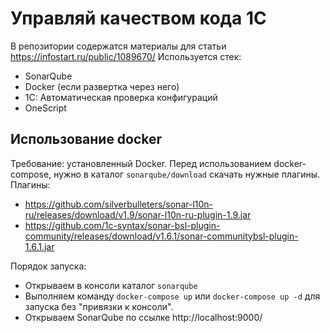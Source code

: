 # Управляй качеством кода 1С

В репозитории содержатся материалы для статьи https://infostart.ru/public/1089670/
Используется стек:
* SonarQube
* Docker (если развертка через него)
* 1С: Автоматическая проверка конфигураций
* OneScript

## Использование docker

Требование: установленный Docker.
Перед использованием docker-compose, нужно в каталог `sonarqube/download` скачать нужные плагины.
Плагины:
* https://github.com/silverbulleters/sonar-l10n-ru/releases/download/v1.9/sonar-l10n-ru-plugin-1.9.jar
* https://github.com/1c-syntax/sonar-bsl-plugin-community/releases/download/v1.6.1/sonar-communitybsl-plugin-1.6.1.jar

Порядок запуска:
* Открываем в консоли каталог `sonarqube`
* Выполняем команду ```docker-compose up``` или ```docker-compose up -d``` для запуска без "привязки к консоли".
* Открываем SonarQube по ссылке http://localhost:9000/
